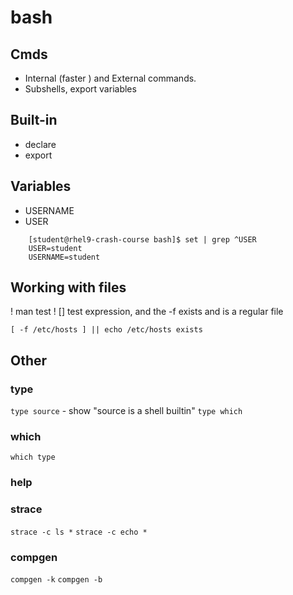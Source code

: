# bash

## Cmds

* Internal (faster ) and External commands.
* Subshells, export variables

## Built-in

+ declare
+ export


## Variables

+ USERNAME
+ USER
```shell
	[student@rhel9-crash-course bash]$ set | grep ^USER
	USER=student
	USERNAME=student
```

## Working with files

! man test
! [] test expression, and the -f exists and is a regular file

`[ -f /etc/hosts ] || echo /etc/hosts exists `

## Other

### type 
`type source` - show "source is a shell builtin"
`type which`

### which
`which type`

### help

### strace 
`strace -c ls *`
`strace -c echo *`

### compgen
`compgen -k`
`compgen -b`

